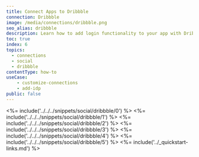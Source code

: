 ```yaml
---
title: Connect Apps to Dribbble
connection: Dribbble
image: /media/connections/dribbble.png
seo_alias: dribbble
description: Learn how to add login functionality to your app with Dribbble. You will need to obtain a Client ID and Client Secret for Dribbble.
toc: true
index: 6
topics:
  - connections
  - social
  - dribbble
contentType: how-to
useCase:
    - customize-connections
    - add-idp
public: false
---
```

<%= include('../../../snippets/social/dribbble/0') %> 
<%= include('../../../snippets/social/dribbble/1') %> 
<%= include('../../../snippets/social/dribbble/2') %> 
<%= include('../../../snippets/social/dribbble/3') %> 
<%= include('../../../snippets/social/dribbble/4') %> 
<%= include('../../../snippets/social/dribbble/5') %> 
<%= include('../_quickstart-links.md') %>
